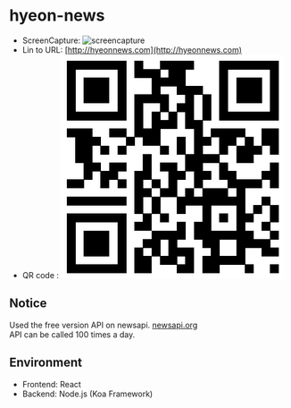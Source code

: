 # hyeon-news
- ScreenCapture: ![screencapture](screencapture.png)
- Lin to URL: [http://hyeonnews.com](http://hyeonnews.com)
- QR code : ![qrcode](qrcode.png)

## Notice
Used the free version API on newsapi. [newsapi.org](newsapi.org)  
API can be called 100 times a day.


## Environment
- Frontend: React
- Backend: Node.js (Koa Framework)

